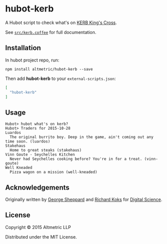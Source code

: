 # hubot-kerb

A Hubot script to check what's on [KERB King's
Cross](http://www.kerbfood.com/kings-cross/).

See [`src/kerb.coffee`](src/kerb.coffee) for full documentation.

## Installation

In hubot project repo, run:

`npm install altmetric/hubot-kerb --save`

Then add **hubot-kerb** to your `external-scripts.json`:

```json
[
  "hubot-kerb"
]
```

## Usage

```console
Hubot> hubot what's on kerb?
Hubot> Traders for 2015-10-28
Luardos
  The original burrito boy. Deep in the game, ain't coming out any time soon. (luardos)
Stakehaus
  Home to great steaks (stakehaus)
Vinn Goute - Seychelles Kitchen
  Never had Seychelles cooking before? You're in for a treat. (vinn-goute)
Well Kneaded
  Pizza wagon on a mission (well-kneaded)
```

## Acknowledgements

Originally written by [George Sheppard](https://github.com/fuzzmonkey) and
[Richard Koks](https://github.com/richardkoks) for [Digital
Science](https://www.digital-science.com/).

## License

Copyright © 2015 Altmetric LLP

Distributed under the MIT License.
